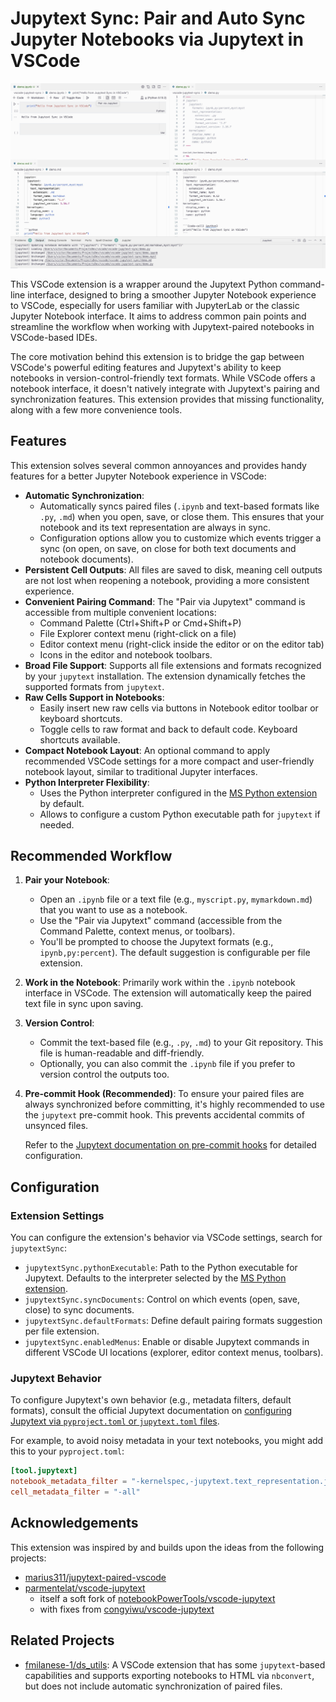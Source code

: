 # Jupytext Sync: Pair and Auto Sync Jupyter Notebooks via Jupytext in VSCode

[![Screenshot](https://raw.githubusercontent.com/caenrigen/vscode-jupytext-sync/main/screenshot.jpg)](https://github.com/caenrigen/vscode-jupytext-sync/)

This VSCode extension is a wrapper around the Jupytext Python command-line interface, designed to bring a smoother Jupyter Notebook experience to VSCode, especially for users familiar with JupyterLab or the classic Jupyter Notebook interface. It aims to address common pain points and streamline the workflow when working with Jupytext-paired notebooks in VSCode-based IDEs.

The core motivation behind this extension is to bridge the gap between VSCode's powerful editing features and Jupytext's ability to keep notebooks in version-control-friendly text formats. While VSCode offers a notebook interface, it doesn't natively integrate with Jupytext's pairing and synchronization features. This extension provides that missing functionality, along with a few more convenience tools.

## Features

This extension solves several common annoyances and provides handy features for a better Jupyter Notebook experience in VSCode:

-   **Automatic Synchronization**:
    -   Automatically syncs paired files (`.ipynb` and text-based formats like `.py`, `.md`) when you open, save, or close them. This ensures that your notebook and its text representation are always in sync.
    -   Configuration options allow you to customize which events trigger a sync (on open, on save, on close for both text documents and notebook documents).
-   **Persistent Cell Outputs**: All files are saved to disk, meaning cell outputs are not lost when reopening a notebook, providing a more consistent experience.
-   **Convenient Pairing Command**: The "Pair via Jupytext" command is accessible from multiple convenient locations:
    -   Command Palette (Ctrl+Shift+P or Cmd+Shift+P)
    -   File Explorer context menu (right-click on a file)
    -   Editor context menu (right-click inside the editor or on the editor tab)
    -   Icons in the editor and notebook toolbars.
-   **Broad File Support**: Supports all file extensions and formats recognized by your `jupytext` installation. The extension dynamically fetches the supported formats from `jupytext`.
-   **Raw Cells Support in Notebooks**:
    -   Easily insert new raw cells via buttons in Notebook editor toolbar or keyboard shortcuts.
    -   Toggle cells to raw format and back to default code. Keyboard shortcuts available.
-   **Compact Notebook Layout**: An optional command to apply recommended VSCode settings for a more compact and user-friendly notebook layout, similar to traditional Jupyter interfaces.
-   **Python Interpreter Flexibility**:
    -   Uses the Python interpreter configured in the [MS Python extension](https://marketplace.visualstudio.com/items?itemName=ms-python.python) by default.
    -   Allows to configure a custom Python executable path for `jupytext` if needed.

## Recommended Workflow

1.  **Pair your Notebook**:
    -   Open an `.ipynb` file or a text file (e.g., `myscript.py`, `mymarkdown.md`) that you want to use as a notebook.
    -   Use the "Pair via Jupytext" command (accessible from the Command Palette, context menus, or toolbars).
    -   You'll be prompted to choose the Jupytext formats (e.g., `ipynb,py:percent`). The default suggestion is configurable per file extension.
2.  **Work in the Notebook**: Primarily work within the `.ipynb` notebook interface in VSCode. The extension will automatically keep the paired text file in sync upon saving.
3.  **Version Control**:
    -   Commit the text-based file (e.g., `.py`, `.md`) to your Git repository. This file is human-readable and diff-friendly.
    -   Optionally, you can also commit the `.ipynb` file if you prefer to version control the outputs too.
4.  **Pre-commit Hook (Recommended)**: To ensure your paired files are always synchronized before committing, it's highly recommended to use the `jupytext` pre-commit hook. This prevents accidental commits of unsynced files.

    Refer to the [Jupytext documentation on pre-commit hooks](https://jupytext.readthedocs.io/en/latest/using-pre-commit.html) for detailed configuration.

## Configuration

### Extension Settings

You can configure the extension's behavior via VSCode settings, search for `jupytextSync`:

-   `jupytextSync.pythonExecutable`: Path to the Python executable for Jupytext. Defaults to the interpreter selected by the [MS Python extension](https://marketplace.visualstudio.com/items?itemName=ms-python.python).
-   `jupytextSync.syncDocuments`: Control on which events (open, save, close) to sync documents.
-   `jupytextSync.defaultFormats`: Define default pairing formats suggestion per file extension.
-   `jupytextSync.enabledMenus`: Enable or disable Jupytext commands in different VSCode UI locations (explorer, editor context menus, toolbars).

### Jupytext Behavior

To configure Jupytext's own behavior (e.g., metadata filters, default formats), consult the official Jupytext documentation on [configuring Jupytext via `pyproject.toml` or `jupytext.toml` files](https://jupytext.readthedocs.io/en/latest/config.html).

For example, to avoid noisy metadata in your text notebooks, you might add this to your `pyproject.toml`:

```toml
[tool.jupytext]
notebook_metadata_filter = "-kernelspec,-jupytext.text_representation.jupytext_version"
cell_metadata_filter = "-all"
```

## Acknowledgements

This extension was inspired by and builds upon the ideas from the following projects:

-   [marius311/jupytext-paired-vscode](https://github.com/marius311/jupytext-paired-vscode)
-   [parmentelat/vscode-jupytext](https://github.com/parmentelat/vscode-jupytext)
    -   itself a soft fork of [notebookPowerTools/vscode-jupytext](https://github.com/notebookPowerTools/vscode-jupytext)
    -   with fixes from [congyiwu/vscode-jupytext](https://github.com/congyiwu/vscode-jupytext)

## Related Projects

-   [fmilanese-1/ds_utils](https://github.com/fmilanese-1/ds_utils): A VSCode extension that has some `jupytext`-based capabilities and supports exporting notebooks to HTML via `nbconvert`, but does not include automatic synchronization of paired files.
